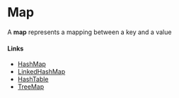 # Map

A **map** represents a mapping between a key and a value



#### Links

* [HashMap](HashMap.md)
* [LinkedHashMap](LinkedHashMap.md)
* [HashTable](HashTable.md)
* [TreeMap](TreeMap.md)